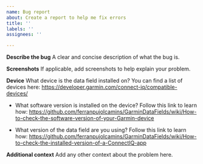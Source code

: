 ```yaml
---
name: Bug report
about: Create a report to help me fix errors
title: ''
labels: ''
assignees: ''

---
```


**Describe the bug**
A clear and concise description of what the bug is.

**Screenshots**
If applicable, add screenshots to help explain your problem.

**Device**
What device is the data field installed on? You can find a list of devices here:
https://developer.garmin.com/connect-iq/compatible-devices/

- What software version is installed on the device? Follow this link to learn how:
https://github.com/ferranpujolcamins/GarminDataFields/wiki/How-to-check-the-software-version-of-your-Garmin-device

- What version of the data field are you using? Follow this link to learn how:
https://github.com/ferranpujolcamins/GarminDataFields/wiki/How-to-check-the-installed-version-of-a-ConnectIQ-app

**Additional context**
Add any other context about the problem here.
